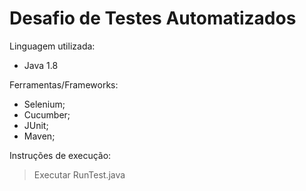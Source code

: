 # Desafio de Testes Automatizados

Linguagem utilizada:
- Java 1.8

Ferramentas/Frameworks:
- Selenium;
- Cucumber;
- JUnit;
- Maven;

Instruções de execução:
>Executar RunTest.java
